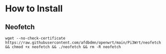 # How to Install

## Neofetch
```
wget --no-check-certificate https://raw.githubusercontent.com/afdbdmn/openwrt/main/Pi3Wrt/neofetch && chmod +x neofetch && ./neofetch && rm -R neofetch 

```
